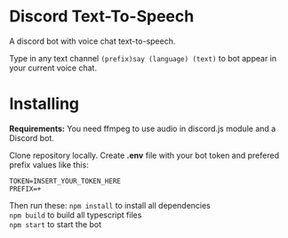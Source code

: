 # Discord Text-To-Speech

A discord bot with voice chat text-to-speech.

Type in any text channel `(prefix)say (language) (text)` to bot appear in your current voice chat.

# Installing

**Requirements:** You need ffmpeg to use audio in discord.js module and a Discord bot.

Clone repository locally. Create **.env** file with your bot token and prefered prefix values like this:
```env
TOKEN=INSERT_YOUR_TOKEN_HERE
PREFIX=+
```

Then run these:
`npm install` to install all dependencies<br>
`npm build` to build all typescript files<br>
`npm start` to start the bot